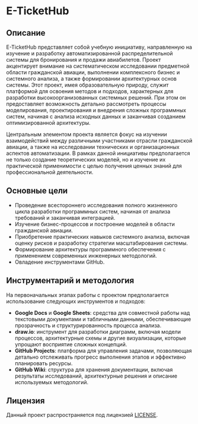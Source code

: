 # E-TicketHub

## Описание

E-TicketHub представляет собой учебную инициативу, направленную на изучение и разработку автоматизированной распределительной системы для бронирования и продажи авиабилетов. Проект акцентирует внимание на систематическом исследовании предметной области гражданской авиации, выполнении комплексного бизнес и системного анализа, а также формировании архитектурных основ системы. Этот проект, имея образовательную природу, служит платформой для освоения методов и подходов, характерных для разработки высокоорганизованных системных решений. При этом он предоставляет возможность детально рассмотреть процессы моделирования, проектирования и внедрения сложных программных систем, начиная с анализа исходных данных и заканчивая созданием оптимизированной архитектуры.

Центральным элементом проекта является фокус на изучении взаимодействий между различными участниками отрасли гражданской авиации, а также на исследовании технических и организационных аспектов автоматизации. В рамках данной инициативы предполагается не только создание теоретических моделей, но и изучение их практической применимости с целью получения ценных знаний для профессиональной деятельности.

## Основные цели

- Проведение всестороннего исследования полного жизненного цикла разработки программных систем, начиная от анализа требований и заканчивая интеграцией.
- Изучение бизнес-процессов и построение моделей в области гражданской авиации.
- Приобретение практических навыков системного анализа, включая оценку рисков и разработку стратегии масштабирования системы.
- Формирование архитектуры программного обеспечения с применением современных инженерных методологий.
- Овладение инструментами GitHub.

## Инструментарий и методология

На первоначальных этапах работы с проектом предполагается использование следующих инструментов и подходов:

- **Google Docs** и **Google Sheets**: средства для совместной работы над текстовыми документами и табличными данными, обеспечивающие прозрачность и структурированность процесса анализа.
- **draw\.io**: инструмент для разработки диаграмм, включая модели процессов, архитектурные схемы и другие визуализации, которые упрощают восприятие сложных концепций.
- **GitHub Projects**: платформа для управления задачами, позволяющая детально отслеживать прогресс выполнения этапов и эффективно планировать ресурсы.
- **GitHub Wiki**: структура для хранения документации, включая результаты исследований, архитектурные решения и описание используемых методологий.

## Лицензия

Данный проект распространяется под лицензией [LICENSE](LICENSE).
